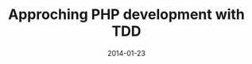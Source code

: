 ---
layout: post
title: Approching PHP development with TDD
date: '2014-01-23'
description: 
categories:
tags: [Development, PHP, TDD, Unit testing]
draft: true

---